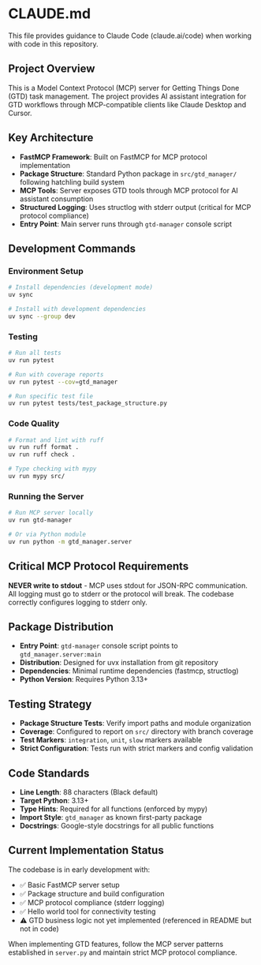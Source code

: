 # CLAUDE.md

This file provides guidance to Claude Code (claude.ai/code) when working with code in this repository.

## Project Overview

This is a Model Context Protocol (MCP) server for Getting Things Done (GTD) task management. The project provides AI assistant integration for GTD workflows through MCP-compatible clients like Claude Desktop and Cursor.

## Key Architecture

- **FastMCP Framework**: Built on FastMCP for MCP protocol implementation
- **Package Structure**: Standard Python package in `src/gtd_manager/` following hatchling build system
- **MCP Tools**: Server exposes GTD tools through MCP protocol for AI assistant consumption
- **Structured Logging**: Uses structlog with stderr output (critical for MCP protocol compliance)
- **Entry Point**: Main server runs through `gtd-manager` console script

## Development Commands

### Environment Setup
```bash
# Install dependencies (development mode)
uv sync

# Install with development dependencies
uv sync --group dev
```

### Testing
```bash
# Run all tests
uv run pytest

# Run with coverage reports
uv run pytest --cov=gtd_manager

# Run specific test file
uv run pytest tests/test_package_structure.py
```

### Code Quality
```bash
# Format and lint with ruff
uv run ruff format .
uv run ruff check .

# Type checking with mypy
uv run mypy src/
```

### Running the Server
```bash
# Run MCP server locally
uv run gtd-manager

# Or via Python module
uv run python -m gtd_manager.server
```

## Critical MCP Protocol Requirements

**NEVER write to stdout** - MCP uses stdout for JSON-RPC communication. All logging must go to stderr or the protocol will break. The codebase correctly configures logging to stderr only.

## Package Distribution

- **Entry Point**: `gtd-manager` console script points to `gtd_manager.server:main`
- **Distribution**: Designed for uvx installation from git repository
- **Dependencies**: Minimal runtime dependencies (fastmcp, structlog)
- **Python Version**: Requires Python 3.13+

## Testing Strategy

- **Package Structure Tests**: Verify import paths and module organization
- **Coverage**: Configured to report on `src/` directory with branch coverage
- **Test Markers**: `integration`, `unit`, `slow` markers available
- **Strict Configuration**: Tests run with strict markers and config validation

## Code Standards

- **Line Length**: 88 characters (Black default)
- **Target Python**: 3.13+
- **Type Hints**: Required for all functions (enforced by mypy)
- **Import Style**: `gtd_manager` as known first-party package
- **Docstrings**: Google-style docstrings for all public functions

## Current Implementation Status

The codebase is in early development with:
- ✅ Basic FastMCP server setup
- ✅ Package structure and build configuration
- ✅ MCP protocol compliance (stderr logging)
- ✅ Hello world tool for connectivity testing
- ⚠️ GTD business logic not yet implemented (referenced in README but not in code)

When implementing GTD features, follow the MCP server patterns established in `server.py` and maintain strict MCP protocol compliance.